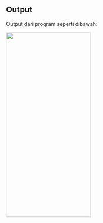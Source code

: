 ## Output
Output dari program seperti dibawah:


<img src="https://github.com/AraryaHafizh/Flutter-AraryaHafizh/assets/100250840/200c8ac1-cd0b-4414-905c-04c88c40c270" width="230" height="500" />

